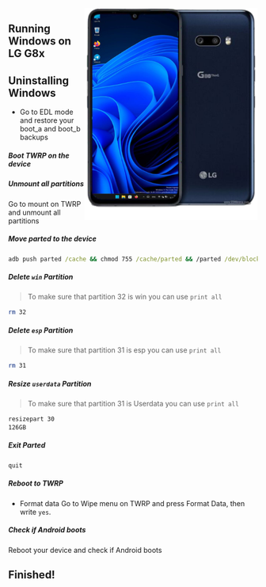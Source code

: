  <img align="right" src="https://github.com/Icesito68/Port-Windows-11-Lg-G8x/blob/Lg-G8x/mh2lm.png" width="350" alt="Windows 11 Running On A Lg G8x">


## Running Windows on LG G8x

## Uninstalling Windows

- Go to EDL mode and restore your boot_a and boot_b backups

##### Boot TWRP on the device

##### Unmount all partitions
Go to mount on TWRP and unmount all partitions

##### Move parted to the device
```cmd
adb push parted /cache && chmod 755 /cache/parted && /parted /dev/block/sda
```

##### Delete `win` Partition
> To make sure that partition 32 is win you can use `print all`
```sh
rm 32
```

##### Delete `esp` Partition
> To make sure that partition 31 is esp you can use `print all`
```sh
rm 31
```

##### Resize `userdata` Partition
> To make sure that partition 31 is Userdata you can use
>  `print all`
```sh
resizepart 30
126GB
```

##### Exit Parted
```sh
quit
```

##### Reboot to TWRP
- Format data
Go to Wipe menu on TWRP and press Format Data, then write `yes`.

##### Check if Android boots
Reboot your device and check if Android boots

## Finished!







